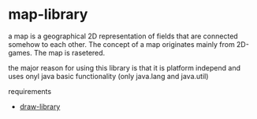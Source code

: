 # map-library

a map is a geographical 2D representation of fields that are connected somehow to each other. The concept of a map originates mainly from 2D-games. The map is rasetered.

the major reason for using this library is that it is platform independ and uses onyl java basic functionality (only java.lang and java.util)

requirements
 + [draw-library](https://github.com/martinFrank/draw-library)

